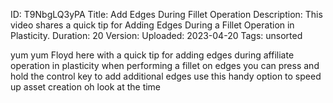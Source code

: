 ID: T9NbgLQ3yPA
Title: Add Edges During Fillet Operation
Description: This video shares a quick tip for Adding Edges During a Fillet Operation in Plasticity.
Duration: 20
Version: 
Uploaded: 2023-04-20
Tags: unsorted

yum yum Floyd here with a quick tip for
adding edges during affiliate operation
in plasticity when performing a fillet
on edges you can press and hold the
control key to add additional edges use
this handy option to speed up asset
creation oh look at the time
